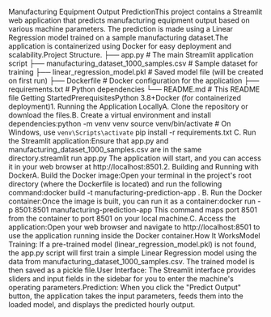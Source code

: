Manufacturing Equipment Output PredictionThis project contains a Streamlit web application that predicts manufacturing equipment output based on various machine parameters. The prediction is made using a Linear Regression model trained on a sample manufacturing dataset.The application is containerized using Docker for easy deployment and scalability.Project Structure.
├── app.py                      # The main Streamlit application script
├── manufacturing_dataset_1000_samples.csv # Sample dataset for training
├── linear_regression_model.pkl # Saved model file (will be created on first run)
├── Dockerfile                  # Docker configuration for the application
├── requirements.txt            # Python dependencies
└── README.md                   # This README file
Getting StartedPrerequisitesPython 3.8+Docker (for containerized deployment)1. Running the Application LocallyA. Clone the repository or download the files.B. Create a virtual environment and install dependencies:python -m venv venv
source venv/bin/activate  # On Windows, use `venv\Scripts\activate`
pip install -r requirements.txt
C. Run the Streamlit application:Ensure that app.py and manufacturing_dataset_1000_samples.csv are in the same directory.streamlit run app.py
The application will start, and you can access it in your web browser at http://localhost:8501.2. Building and Running with DockerA. Build the Docker image:Open your terminal in the project's root directory (where the Dockerfile is located) and run the following command:docker build -t manufacturing-prediction-app .
B. Run the Docker container:Once the image is built, you can run it as a container:docker run -p 8501:8501 manufacturing-prediction-app
This command maps port 8501 from the container to port 8501 on your local machine.C. Access the application:Open your web browser and navigate to http://localhost:8501 to use the application running inside the Docker container.How It WorksModel Training: If a pre-trained model (linear_regression_model.pkl) is not found, the app.py script will first train a simple Linear Regression model using the data from manufacturing_dataset_1000_samples.csv. The trained model is then saved as a pickle file.User Interface: The Streamlit interface provides sliders and input fields in the sidebar for you to enter the machine's operating parameters.Prediction: When you click the "Predict Output" button, the application takes the input parameters, feeds them into the loaded model, and displays the predicted hourly output.
